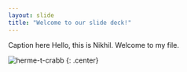 ```yaml
---
layout: slide
title: "Welcome to our slide deck!"
---
```


Caption here
Hello, this is Nikhil.
Welcome to my file.

![herme-t-crabb](https://octodex.github.com/images/herme-t-crabb.png)
{: .center}
